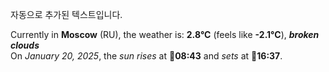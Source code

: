 
자동으로 추가된 텍스트입니다.

<!--START_SECTION:weather:moscow-->
Currently in **Moscow** (RU), the weather is: **2.8°C** (feels like **-2.1°C**), ***broken clouds***<br/>
On *January 20, 2025*, the *sun rises* at 🌅**08:43** and *sets* at 🌇**16:37**.
<!--END_SECTION:weather-->
